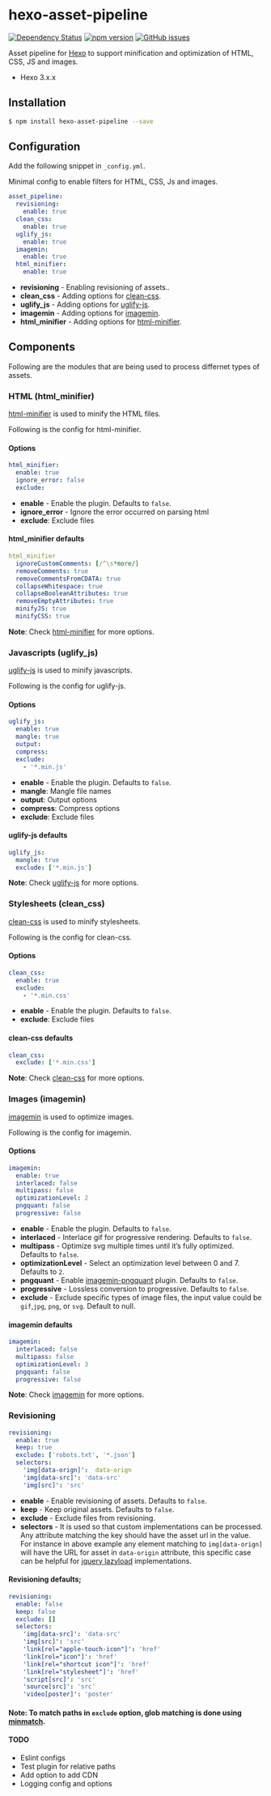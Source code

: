 # hexo-asset-pipeline
[![Dependency Status](https://david-dm.org/bhaskarmelkani/hexo-asset-pipeline/status.svg?style=flat)](https://david-dm.org/bhaskarmelkani/hexo-asset-pipeline) [![npm version](https://badge.fury.io/js/hexo-asset-pipeline.svg)](https://badge.fury.io/js/hexo-asset-pipeline)    [![GitHub issues](https://img.shields.io/github/issues/bhaskarmelkani/hexo-asset-pipeline.svg)](https://github.com/bhaskarmelkani/hexo-asset-pipeline/issues)

Asset pipeline for [Hexo](https://hexo.io/) to support minification and optimization of HTML, CSS, JS and images.
- Hexo 3.x.x

## Installation
``` bash
$ npm install hexo-asset-pipeline --save
```
## Configuration
Add the following snippet in `_config.yml`.

Minimal config to enable filters for HTML, CSS, Js and images.
```yaml
asset_pipeline:
  revisioning:
    enable: true
  clean_css:
    enable: true
  uglify_js:
    enable: true
  imagemin:
    enable: true
  html_minifier:
    enable: true
```
- **revisioning** - Enabling revisioning of assets..
- **clean_css** - Adding options for [clean-css](https://www.npmjs.com/package/clean-css).
- **uglify_js** - Adding options for [uglify-js](https://www.npmjs.com/package/uglify-js).
- **imagemin** - Adding options for [imagemin](https://www.npmjs.com/package/imagemin).
- **html_minifier** - Adding options for [html-minifier](https://www.npmjs.com/package/html-minifier).

## Components
Following are the modules that are being used to process differnet types of assets.

### HTML (html_minifier)
[html-minifier](https://www.npmjs.com/package/html-minifier) is used to minify the HTML files.

Following is the config for html-minifier.

#### Options
``` yaml
html_minifier:
  enable: true
  ignore_error: false
  exclude:
```
- **enable** - Enable the plugin. Defaults to `false`.
- **ignore_error** - Ignore the error occurred on parsing html
- **exclude**: Exclude files

#### html_minifier defaults
```yaml
html_minifier
  ignoreCustomComments: [/^\s*more/]
  removeComments: true
  removeCommentsFromCDATA: true
  collapseWhitespace: true
  collapseBooleanAttributes: true
  removeEmptyAttributes: true
  minifyJS: true
  minifyCSS: true
```

**Note**: Check [html-minifier](https://www.npmjs.com/package/html-minifier#options-quick-reference) for more options.

### Javascripts (uglify_js)
[uglify-js](https://www.npmjs.com/package/uglify-js) is used to minify javascripts.

Following is the config for uglify-js.
#### Options
``` yaml
uglify_js:
  enable: true
  mangle: true
  output:
  compress:
  exclude: 
    - '*.min.js'
```
- **enable** - Enable the plugin. Defaults to `false`.
- **mangle**: Mangle file names
- **output**: Output options
- **compress**: Compress options
- **exclude**: Exclude files

#### uglify-js defaults
```yaml
uglify_js:
  mangle: true
  exclude: ['*.min.js']
```

**Note**: Check [uglify-js](https://www.npmjs.com/package/uglify-js#minify-options) for more options.

### Stylesheets (clean_css)
[clean-css](https://www.npmjs.com/package/clean-css) is used to minify stylesheets.

Following is the config for clean-css.
#### Options
``` yaml
clean_css:
  enable: true
  exclude: 
    - '*.min.css'
```
- **enable** - Enable the plugin. Defaults to `false`.
- **exclude**: Exclude files

#### clean-css defaults
```yaml
clean_css:
  exclude: ['*.min.css']
```

**Note**: Check [clean-css](https://www.npmjs.com/package/clean-css#use) for more options.

### Images (imagemin)
[imagemin](https://www.npmjs.com/package/imagemin) is used to optimize images.

Following is the config for imagemin.
#### Options
```yaml
imagemin:
  enable: true
  interlaced: false
  multipass: false
  optimizationLevel: 2
  pngquant: false
  progressive: false
```
- **enable** - Enable the plugin. Defaults to `false`.
- **interlaced** - Interlace gif for progressive rendering. Defaults to `false`.
- **multipass** - Optimize svg multiple times until it’s fully optimized. Defaults to `false`.
- **optimizationLevel** - Select an optimization level between 0 and 7. Defaults to `2`.
- **pngquant** - Enable [imagemin-pngquant](https://github.com/imagemin/imagemin-pngquant) plugin. Defaults to `false`.
- **progressive** - Lossless conversion to progressive. Defaults to `false`.
- **exclude** - Exclude specific types of image files, the input value could be `gif`,`jpg`, `png`, or `svg`. Default to null.

#### imagemin defaults
```yaml
imagemin:
  interlaced: false
  multipass: false
  optimizationLevel: 3
  pngquant: false
  progressive: false
```

**Note**: Check [imagemin](https://www.npmjs.com/package/clean-css#use) for more options.

### Revisioning
```yaml
revisioning:
  enable: true
  keep: true
  exclude: ['robots.txt', '*.json']
  selectors:
    'img[data-orign]':  data-orign
    'img[data-src]': 'data-src'
    'img[src]': 'src'
```
- **enable** - Enable revisioning of assets. Defaults to `false`.
- **keep** - Keep original assets. Defaults to `false`.
- **exclude** - Exclude files from revisioning.
- **selectors** - It is used so that custom implementations can be processed. Any attribute matching the key should have the asset url in the value. For instance in above example any element matching to `img[data-orign]` will have the URL for asset in `data-origin` attribute, this specific case can be helpful for [jquery lazyload](https://github.com/tuupola/jquery_lazyload) implementations.

#### Revisioning defaults;
```yaml
revisioning:
  enable: false
  keep: false
  exclude: []
  selectors:
    'img[data-src]': 'data-src'
    'img[src]': 'src'
    'link[rel="apple-touch-icon"]': 'href'
    'link[rel="icon"]': 'href'
    'link[rel="shortcut icon"]': 'href'
    'link[rel="stylesheet"]': 'href'
    'script[src]': 'src'
    'source[src]': 'src'
    'video[poster]': 'poster'
```

#### Note: To match paths in `exclude` option, glob matching is done using [minmatch](https://github.com/isaacs/minimatch).

#### TODO
* Eslint configs
* Test plugin for relative paths
* Add option to add CDN
* Logging config and options
